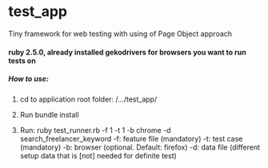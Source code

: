 # test_app
Tiny framework for web testing with using of Page Object approach

#### ruby 2.5.0, already installed gekodrivers for browsers you want to run tests on

##### How to use:

1. cd to application root folder: /.../test_app/

2. Run bundle install

3. Run:   ruby test_runner.rb -f 1 -t 1 -b chrome -d search_freelancer_keyword
          -f: feature file (mandatory)
          -t: test case (mandatory)
          -b: browser (optional. Default: firefox)
          -d: data file (different setup data that is [not] needed for definite test)

